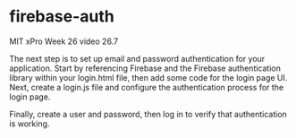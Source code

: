# firebase-auth
MIT xPro Week 26 video 26.7

The next step is to set up email and password authentication for your application. Start by referencing Firebase and the Firebase authentication library within your login.html file, then add some code for the login page UI. Next, create a login.js file and configure the authentication process for the login page.

Finally, create a user and password, then log in to verify that authentication is working.
